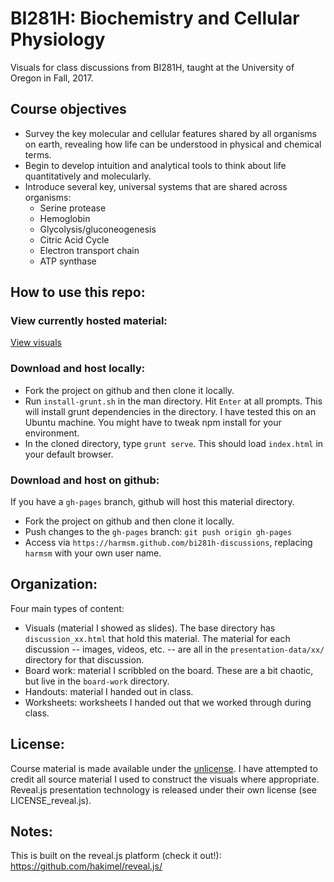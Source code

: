 # BI281H: Biochemistry and Cellular Physiology

Visuals for class discussions from BI281H, taught at the University of Oregon
in Fall, 2017. 

## Course objectives 

 + Survey the key molecular and cellular features shared by all organisms on
   earth, revealing how life can be understood in physical and chemical terms.
 + Begin to develop intuition and analytical tools to think about life
   quantitatively and molecularly.
 + Introduce several key, universal systems that are shared across organisms:
    + Serine protease
    + Hemoglobin
    + Glycolysis/gluconeogenesis
    + Citric Acid Cycle
    + Electron transport chain
    + ATP synthase

## How to use this repo:

### View currently hosted material:

[View visuals](https://harmsm.github.io/bi281h-discussions/)

### Download and host locally:
 + Fork the project on github and then clone it locally.
 + Run `install-grunt.sh` in the man directory.  Hit `Enter` at all prompts. 
   This will install grunt dependencies in the directory. I have tested this on
   an Ubuntu machine. You might have to tweak npm install for your environment.
 + In the cloned directory, type `grunt serve`.  This should load `index.html`
   in your default browser.

### Download and host on github:
If you have a `gh-pages` branch, github will host this material directory.
 + Fork the project on github and then clone it locally.
 + Push changes to the `gh-pages` branch: `git push origin gh-pages`
 + Access via `https://harmsm.github.com/bi281h-discussions`, replacing `harmsm`
   with your own user name.

## Organization:

Four main types of content:
 
 + Visuals (material I showed as slides).  The base directory has 
   `discussion_xx.html` that hold this material. The material for each 
   discussion -- images, videos, etc. -- are all in the `presentation-data/xx/`
   directory for that discussion.
 + Board work: material I scribbled on the board.  These are a bit chaotic, but
   live in the `board-work` directory.
 + Handouts: material I handed out in class.
 + Worksheets: worksheets I handed out that we worked through during class. 

## License:
Course material is made available under the [unlicense](unlicense.org). I have 
attempted to credit all source material I used to construct the visuals where
appropriate. Reveal.js presentation technology is released under their own
license (see LICENSE_reveal.js).

## Notes:
This is built on the reveal.js platform (check it out!):
https://github.com/hakimel/reveal.js/
